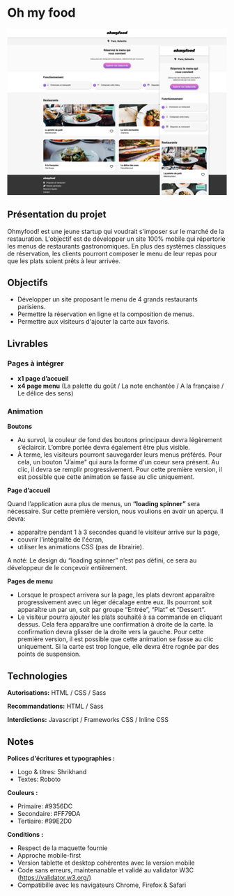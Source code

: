 # Oh my food

![screenshot du site](https://github.com/MaroineTerfous/OhMyFood/blob/master/restaurants/Nori%20Maison1.png)

## Présentation du projet
Ohmyfood! est une jeune startup qui voudrait s'imposer sur le marché de la restauration. L'objectif est de développer un site 100% mobile qui répertorie les menus de restaurants gastronomiques. En plus des systèmes classiques de réservation, les clients pourront composer le menu de leur repas pour que les plats soient prêts à leur arrivée.

## Objectifs
- Développer un site proposant le menu de 4 grands restaurants parisiens.
- Permettre la réservation en ligne et la composition de menus.
- Permettre aux visiteurs d'ajouter la carte aux favoris. 

## Livrables

### Pages à intégrer

- **x1 page d’accueil**
- **x4 page menu** (La palette du goût / La note enchantée / A la française / Le délice des sens)

### Animation

**Boutons**
- Au survol, la couleur de fond des boutons principaux devra légèrement s’éclaircir. L’ombre portée devra également être plus visible.
- À terme, les visiteurs pourront sauvegarder leurs menus préférés. Pour cela, un bouton "J’aime" qui aura la forme d'un coeur sera présent. Au clic, il devra se remplir progressivement. Pour cette première version, il est possible que cette animation se fasse au clic uniquement.

**Page d’accueil**

Quand l’application aura plus de menus, un **“loading spinner”** sera nécessaire. Sur cette première version, nous voulions en avoir un aperçu. Il devra:  
- apparaître pendant 1 à 3 secondes quand le visiteur arrive sur la page, 
- couvrir l'intégralité de l'écran, 
- utiliser les animations CSS (pas de librairie). 

A noté: Le design du “loading spinner” n’est pas défini, ce sera au développeur de le conçevoir entièrement.

**Pages de menu**
- Lorsque le prospect arrivera sur la page, les plats devront apparaître progressivement avec un léger décalage entre eux. Ils pourront soit apparaître un par un, soit par groupe “Entrée”, “Plat” et “Dessert”.
- Le visiteur pourra ajouter les plats souhaité à sa commande en cliquant dessus. Cela fera apparaître une confirmation à droite de la carte. la confirmation devra glisser de la droite vers la gauche. Pour cette première version, il est possible que cette animation se fasse au clic uniquement. Si la carte est trop longue, elle devra être rognée par des points de suspension.

## Technologies

**Autorisations:** HTML / CSS / Sass

**Recommandations:** HTML / Sass

**Interdictions:** Javascript / Frameworks CSS / Inline CSS

## Notes

**Polices d'écritures et typographies :**
- Logo & titres: Shrikhand
- Textes: Roboto

**Couleurs :**
- Primaire: #9356DC
- Secondaire: #FF79DA
- Tertiaire: #99E2D0

**Conditions :**
- Respect de la maquette fournie
- Approche mobile-first
- Version tablette et desktop cohérentes avec la version mobile
- Code sans erreurs, maintenanable et validé au validator W3C (https://validator.w3.org/)
- Compatibille avec les navigateurs Chrome, Firefox & Safari
